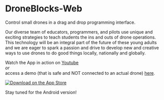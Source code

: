 # DroneBlocks-Web
Control small drones in a drag and drop programming interface.  

Our diverse team of educators, programmers, and pilots use unique and exciting strategies to teach students the ins and outs of drone operations.  This technology will be an integral part of the future of these young adults and we are eager to spark a passion and drive to develop new and creative ways to use drones to do good things locally, nationally and globally.

Watch the App in action on [Youtube](https://youtu.be/nvaCTDGSs_M)  
*or*  
access a demo (that is safe and NOT connected to an actual drone) [here](https://dev.droneblocks.io).  

[![Download on the App Store](https://linkmaker.itunes.apple.com/images/badges/en-us/badge_appstore-lrg.svg)](https://itunes.apple.com/us/app/droneblocks/id1045826508?ls=1&mt=8)

Stay tuned for the Android version!
